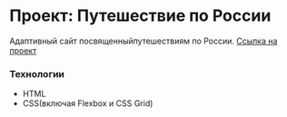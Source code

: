 # Проект: Путешествие по России
  Адаптивный сайт посвященныйпутешествиям по России.
  [Ссылка на проект](https://odnimslovom.github.io/)
### Технологии
  * HTML
  * CSS(включая Flexbox и CSS Grid)
